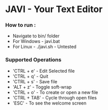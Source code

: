 # JAVI - Your Text Editor

### How to run :
* Navigate to bin/ folder
* For Windows - javi.bat <filename>
* For Linux - ./javi.sh <filename> - Untested

### Supported Operations

* 'CTRL + e' - Edit Selected file
* 'CTRL + q' - Quit
* 'CTRL + s' - Save file
* 'ALT + z' - Toggle soft-wrap
* 'CTRL + o'   - To create or open a new file
* 'CTRL + TAB' - Cycle through open files
* 'ESC' - To see the welcome screen

